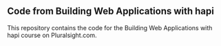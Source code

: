 ## Code from Building Web Applications with hapi

This repository contains the code for the Building Web Applications with hapi course on Pluralsight.com.
